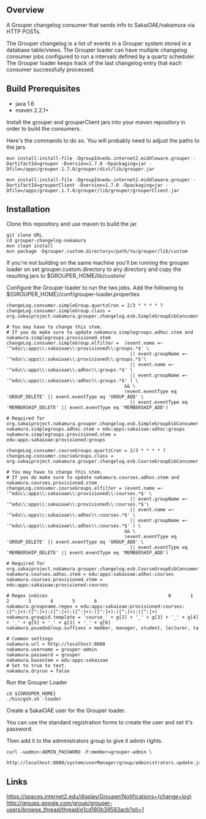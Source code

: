 ## Overview
A Grouper changelog consumer that sends info to SakaiOAE/nakamura via HTTP POSTs.

The Grouper changelog is a list of events in a Grouper system stored in a database table/views.
The Grouper loader can have multiple changelog consumer jobs configured to run a intervals
defined by a quartz scheduler. The Grouper loader keeps track of the last changelog entry
that each consumer successfully processed.

## Build Prerequisites

* java 1.6
* maven 2.2.1+

Install the grouper and grouperClient jars into your maven repository in order to build the consumers.

Here's the commands to do so. You will probably need to adjust the paths to the jars.

    mvn install:install-file -DgroupId=edu.internet2.middleware.grouper -DartifactId=grouper -Dversion=1.7.0 -Dpackaging=jar -Dfile=/apps/grouper.1.7.0/grouper/dist/lib/grouper.jar

    mvn install:install-file -DgroupId=edu.internet2.middleware.grouper -DartifactId=grouperClient -Dversion=1.7.0 -Dpackaging=jar -Dfile=/apps/grouper.1.7.0/grouper/lib/grouper/grouperClient.jar 

## Installation

Clone this repository and use maven to build the jar.

    git clone URL
    cd grouper-changelog-nakamura
    mvn clean install
    mvn package -Dgrouper.custom.directory=/path/to/grouper/lib/custom

If you're not building on the same machine you'll be running the grouper loader on set grouper.custom.directory to any directory and copy the resulting jars to $GROUPER_HOME/lib/custom/

Configure the Grouper loader to run the two jobs. Add the following to ${GROUPER_HOME}/conf/grouper-loader.properties

    changeLog.consumer.simpleGroup.quartzCron = 2/3 * * * * ?
    changeLog.consumer.simpleGroup.class = org.sakaiproject.nakamura.grouper.changelog.esb.SimpleGroupEsbConsumer

    # You may have to change this stem. 
    # If you do make sure to update nakamura.simplegroups.adhoc.stem and nakamura.simplegroups.provisioned.stem
    changeLog.consumer.simpleGroup.elfilter =  (event.name =~ '^edu\\:apps\\:sakaioae\\:provisioned\\:groups.*$' \
                                                 || event.groupName =~ '^edu\\:apps\\:sakaioae\\:provisioned\\:groups.*$'\
                                                 || event.name =~ '^edu\\:apps\\:sakaioae\\:adhoc\\:groups.*$' \
                                                 || event.groupName =~ '^edu\\:apps\\:sakaioae\\:adhoc\\:groups.*$' ) \
                                               && \
                                               (event.eventType eq 'GROUP_DELETE' || event.eventType eq 'GROUP_ADD' \
                                                 || event.eventType eq 'MEMBERSHIP_DELETE' || event.eventType eq 'MEMBERSHIP_ADD')

    # Required for org.sakaiproject.nakamura.grouper.changelog.esb.SimpleGroupEsbConsumer
    nakamura.simplegroups.adhoc.stem = edu:apps:sakaioae:adhoc:groups
    nakamura.simplegroups.provisioned.stem = edu:apps:sakaioae:provisioned:groups

    changeLog.consumer.courseGroups.quartzCron = 2/3 * * * * ?
    changeLog.consumer.courseGroups.class = org.sakaiproject.nakamura.grouper.changelog.esb.CourseGroupEsbConsumer

    # You may have to change this stem. 
    # If you do make sure to update nakamura.courses.adhoc.stem and nakamura.courses.provisioned.stem
    changeLog.consumer.courseGroups.elfilter = (event.name =~ '^edu\\:apps\\:sakaioae\\:provisioned\\:courses.*$' \
                                                 || event.groupName =~ '^edu\\:apps\\:sakaioae\\:provisioned\\:courses.*$'\
                                                 || event.name =~ '^edu\\:apps\\:sakaioae\\:adhoc\\:courses.*$' \
                                                 || event.groupName =~ '^edu\\:apps\\:sakaioae\\:adhoc\\:courses.*$' ) \
                                               && \
                                               (event.eventType eq 'GROUP_DELETE' || event.eventType eq 'GROUP_ADD' \
                                                 || event.eventType eq 'MEMBERSHIP_DELETE' || event.eventType eq 'MEMBERSHIP_ADD')

    # Required for org.sakaiproject.nakamura.grouper.changelog.esb.CourseGroupEsbConsumer
    nakamura.courses.adhoc.stem = edu:apps:sakaioae:adhoc:courses
    nakamura.courses.provisioned.stem = edu:apps:sakaioae:provisioned:courses

    # Regex indices                                            0       1       2       3       4       5       6
    nakamura.groupname.regex = edu:apps:sakaioae:provisioned:courses:([^:]+):([^:]+):([^:]+):([^:]+):([^:]+):([^:]+):([^:]+)
    nakamura.groupid.template = 'course_' + g[2] + '_' + g[3] + '_' + g[4] + '_' + g[5] + '_' + g[1] + '_' + g[6]
    nakamura.psuedoGroup.suffixes = member, manager, student, lecturer, ta

    # Common settings
    nakamura.url = http://localhost:8080
    nakamura.username = grouper-admin
    nakamura.password = grouper
    nakamura.basestem = edu:apps:sakaioae
    # Set to true to test.
    nakamura.dryrun = false

    
Run the Grouper Loader

    cd ${GROUPER_HOME}
    ./bin/gsh.sh -loader

Create a SakaiOAE user for the Grouper loader.

You can use the standard registration forms to create the user and set it's password.

Then add it to the administrators group to give it admin rights.

    curl -uadmin:ADMIN_PASSWORD -F:member=grouper-admin \
        http://localhost:8080/system/userManager/group/administrators.update.json

## Links
https://spaces.internet2.edu/display/Grouper/Notifications+(change+log)
http://groups.google.com/group/grouper-users/browse_thread/thread/e1cd180b39583acb?pli=1
